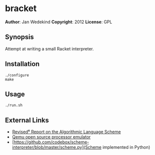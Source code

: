 bracket
======

**Author**:       Jan Wedekind
**Copyright**:    2012
**License**:      GPL

Synopsis
--------

Attempt at writing a small Racket interpreter.

Installation
------------

    ./configure
    make

Usage
-----

    ./run.sh

External Links
--------------

* [Revised⁶ Report on the Algorithmic Language Scheme](http://www.r6rs.org/)
* [Qemu open source processor emulator](http://qemu.org/Manual)
* [https://github.com/codebox/scheme-interpreter/blob/master/scheme.py](Scheme implemented in Python)
